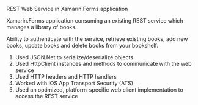 REST Web Service in Xamarin.Forms application

Xamarin.Forms application consuming an existing REST service which manages a library of books. 

Ability to authenticate with the service, retrieve existing books, add new books, update books and delete books from your bookshelf.

1) Used JSON.Net to serialize/deserialize objects
2) Used HttpClient instances and methods to communicate with the web service
3) Used HTTP headers and HTTP handlers
4) Worked with iOS App Transport Security (ATS)
5) Used an optimized, platform-specific web client implementation to access the REST service
